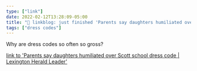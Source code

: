 ```yaml
---
type: ["link"]
date: 2022-02-12T13:28:09-05:00
title: "🔗 linkblog: just finished 'Parents say daughters humiliated over Scott school dress code | Lexington Herald Leader'"
tags: ["dress codes"]
---
```

Why are dress codes so often so gross?
 
[link to 'Parents say daughters humiliated over Scott school dress code | Lexington Herald Leader'](https://www.kentucky.com/news/local/education/article258325738.html)
